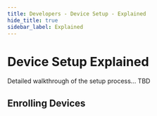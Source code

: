```yaml
---
title: Developers - Device Setup - Explained
hide_title: true
sidebar_label: Explained 
---
```


# Device Setup Explained

Detailed walkthrough of the setup process... TBD

## Enrolling Devices
